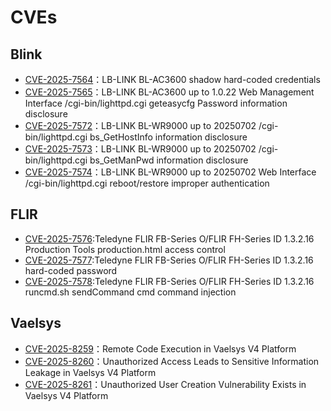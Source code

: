 # CVEs

## Blink

* [CVE-2025-7564](https://vuldb.com/?source_cve.316262)：LB-LINK BL-AC3600 shadow hard-coded credentials
* [CVE-2025-7565](https://vuldb.com/?source_cve.316263)：LB-LINK BL-AC3600 up to 1.0.22 Web Management Interface /cgi-bin/lighttpd.cgi geteasycfg Password information disclosure
* [CVE-2025-7572](https://vuldb.com/?source_cve.316270)：LB-LINK BL-WR9000 up to 20250702 /cgi-bin/lighttpd.cgi bs_GetHostInfo information disclosure
* [CVE-2025-7573](https://vuldb.com/?source_cve.316271)：LB-LINK BL-WR9000 up to 20250702 /cgi-bin/lighttpd.cgi bs_GetManPwd information disclosure 
* [CVE-2025-7574](https://vuldb.com/?source_cve.316272)：LB-LINK BL-WR9000 up to 20250702 Web Interface /cgi-bin/lighttpd.cgi reboot/restore improper authentication

## FLIR

* [CVE-2025-7576](https://vuldb.com/?source_cve.316274):Teledyne FLIR FB-Series O/FLIR FH-Series ID 1.3.2.16 Production Tools production.html access control
* [CVE-2025-7577](https://vuldb.com/?source_cve.316275):Teledyne FLIR FB-Series O/FLIR FH-Series ID 1.3.2.16 hard-coded password
* [CVE-2025-7578](https://vuldb.com/?source_cve.316276):Teledyne FLIR FB-Series O/FLIR FH-Series ID 1.3.2.16 runcmd.sh sendCommand cmd command injection

## Vaelsys

* [CVE-2025-8259](https://vuldb.com/?source_cve.317847)：Remote Code Execution in Vaelsys V4 Platform
* [CVE-2025-8260](https://vuldb.com/?source_cve.317848)：Unauthorized Access Leads to Sensitive Information Leakage in Vaelsys V4 Platform
* [CVE-2025-8261](https://vuldb.com/?source_cve.317849)：Unauthorized User Creation Vulnerability Exists in Vaelsys V4 Platform